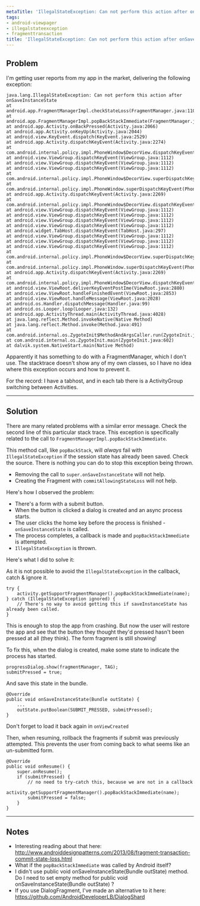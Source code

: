 ```yaml
---
metaTitle: 'IllegalStateException: Can not perform this action after onSaveInstanceState with ViewPager'
tags:
- android-viewpager
- illegalstateexception
- fragmenttransaction
title: 'IllegalStateException: Can not perform this action after onSaveInstanceState with ViewPager'
---
```


## Problem

I'm getting user reports from my app in the market, delivering the following exception:



```
java.lang.IllegalStateException: Can not perform this action after onSaveInstanceState
at android.app.FragmentManagerImpl.checkStateLoss(FragmentManager.java:1109)
at android.app.FragmentManagerImpl.popBackStackImmediate(FragmentManager.java:399)
at android.app.Activity.onBackPressed(Activity.java:2066)
at android.app.Activity.onKeyUp(Activity.java:2044)
at android.view.KeyEvent.dispatch(KeyEvent.java:2529)
at android.app.Activity.dispatchKeyEvent(Activity.java:2274)
at com.android.internal.policy.impl.PhoneWindow$DecorView.dispatchKeyEvent(PhoneWindow.java:1803)
at android.view.ViewGroup.dispatchKeyEvent(ViewGroup.java:1112)
at android.view.ViewGroup.dispatchKeyEvent(ViewGroup.java:1112)
at android.view.ViewGroup.dispatchKeyEvent(ViewGroup.java:1112)
at com.android.internal.policy.impl.PhoneWindow$DecorView.superDispatchKeyEvent(PhoneWindow.java:1855)
at com.android.internal.policy.impl.PhoneWindow.superDispatchKeyEvent(PhoneWindow.java:1277)
at android.app.Activity.dispatchKeyEvent(Activity.java:2269)
at com.android.internal.policy.impl.PhoneWindow$DecorView.dispatchKeyEvent(PhoneWindow.java:1803)
at android.view.ViewGroup.dispatchKeyEvent(ViewGroup.java:1112)
at android.view.ViewGroup.dispatchKeyEvent(ViewGroup.java:1112)
at android.view.ViewGroup.dispatchKeyEvent(ViewGroup.java:1112)
at android.view.ViewGroup.dispatchKeyEvent(ViewGroup.java:1112)
at android.widget.TabHost.dispatchKeyEvent(TabHost.java:297)
at android.view.ViewGroup.dispatchKeyEvent(ViewGroup.java:1112)
at android.view.ViewGroup.dispatchKeyEvent(ViewGroup.java:1112)
at android.view.ViewGroup.dispatchKeyEvent(ViewGroup.java:1112)
at com.android.internal.policy.impl.PhoneWindow$DecorView.superDispatchKeyEvent(PhoneWindow.java:1855)
at com.android.internal.policy.impl.PhoneWindow.superDispatchKeyEvent(PhoneWindow.java:1277)
at android.app.Activity.dispatchKeyEvent(Activity.java:2269)
at com.android.internal.policy.impl.PhoneWindow$DecorView.dispatchKeyEvent(PhoneWindow.java:1803)
at android.view.ViewRoot.deliverKeyEventPostIme(ViewRoot.java:2880)
at android.view.ViewRoot.handleFinishedEvent(ViewRoot.java:2853)
at android.view.ViewRoot.handleMessage(ViewRoot.java:2028)
at android.os.Handler.dispatchMessage(Handler.java:99)
at android.os.Looper.loop(Looper.java:132)
at android.app.ActivityThread.main(ActivityThread.java:4028)
at java.lang.reflect.Method.invokeNative(Native Method)
at java.lang.reflect.Method.invoke(Method.java:491)
at com.android.internal.os.ZygoteInit$MethodAndArgsCaller.run(ZygoteInit.java:844)
at com.android.internal.os.ZygoteInit.main(ZygoteInit.java:602)
at dalvik.system.NativeStart.main(Native Method)

```

Apparently it has something to do with a FragmentManager, which I don't use. The stacktrace doesn't show any of my own classes, so I have no idea where this exception occurs and how to prevent it.


For the record: I have a tabhost, and in each tab there is a ActivityGroup switching between Activities.



---

## Solution

There are many related problems with a similar error message. Check the second line of this particular stack trace. This exception is specifically related to the call to `FragmentManagerImpl.popBackStackImmediate`.


This method call, like `popBackStack`, will *always* fail with `IllegalStateException` if the session state has already been saved. Check the source. There is nothing you can do to stop this exception being thrown. 


* Removing the call to `super.onSaveInstanceState` will not help.
* Creating the Fragment with `commitAllowingStateLoss` will not help.


Here's how I observed the problem:


* There's a form with a submit button.
* When the button is clicked a dialog is created and an async process starts.
* The user clicks the home key before the process is finished - `onSaveInstanceState` is called.
* The process completes, a callback is made and `popBackStackImmediate` is attempted.
* `IllegalStateException` is thrown.


Here's what I did to solve it:


As it is not possible to avoid the `IllegalStateException` in the callback, catch & ignore it.



```
try {
    activity.getSupportFragmentManager().popBackStackImmediate(name);
} catch (IllegalStateException ignored) {
    // There's no way to avoid getting this if saveInstanceState has already been called.
}

```

This is enough to stop the app from crashing. But now the user will restore the app and see that the button they thought they'd pressed hasn't been pressed at all (they think). The form fragment is still showing!


To fix this, when the dialog is created, make some state to indicate the process has started.



```
progressDialog.show(fragmentManager, TAG);
submitPressed = true;

```

And save this state in the bundle.



```
@Override
public void onSaveInstanceState(Bundle outState) {
    ...
    outState.putBoolean(SUBMIT_PRESSED, submitPressed);
}

```

Don't forget to load it back again in `onViewCreated`


Then, when resuming, rollback the fragments if submit was previously attempted. This prevents the user from coming back to what seems like an un-submitted form.



```
@Override
public void onResume() {
    super.onResume();
    if (submitPressed) {
        // no need to try-catch this, because we are not in a callback
        activity.getSupportFragmentManager().popBackStackImmediate(name);
        submitPressed = false;
    }
}

```


---

## Notes

- Interesting reading about that here: http://www.androiddesignpatterns.com/2013/08/fragment-transaction-commit-state-loss.html
- What if the `popBackStackImmediate` was called by Android itself?
- I didn't use public void onSaveInstanceState(Bundle outState)  method. Do I need to set empty method for public void onSaveInstanceState(Bundle outState) ?
- If you use DialogFragment, I've made an alternative to it here: https://github.com/AndroidDeveloperLB/DialogShard
